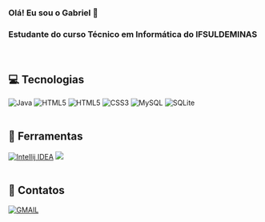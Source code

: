 <h3 style="font-weight: bold">Olá! Eu sou o Gabriel 👋<h3>
  <p>Estudante do curso Técnico em Informática do IFSULDEMINAS</p>
  
<br>
  
<h2>💻 Tecnologias</h2>
  <div>
    <img src="https://img.shields.io/badge/java-%23ED8B00.svg?style=for-the-badge&logo=java&logoColor=white" alt="Java">
    <img src="https://img.shields.io/badge/spring-%236DB33F.svg?style=for-the-badge&logo=spring&logoColor=white" alt="HTML5">
    <img src="https://img.shields.io/badge/html5-%23E34F26.svg?style=for-the-badge&logo=html5&logoColor=white" alt="HTML5">
    <img src="https://img.shields.io/badge/css3-%231572B6.svg?style=for-the-badge&logo=css3&logoColor=white" alt="CSS3">
    <img src="https://img.shields.io/badge/MySQL-005C84?style=for-the-badge&logo=mysql&logoColor=white" alt="MySQL">
    <img src="https://img.shields.io/badge/sqlite-%2307405e.svg?style=for-the-badge&logo=sqlite&logoColor=white" alt="SQLite">
  </div>
  
<br>

<h2>🔧 Ferramentas</h2>
  <div>
    <a href="https://www.jetbrains.com/idea/" target="_blank"><img src="https://img.shields.io/badge/IntelliJ_IDEA-000000.svg?style=for-the-badge&logo=intellij-idea&logoColor=white" alt="Intellij IDEA"></a>
    <a href="https://code.visualstudio.com" target="_blank"><img src="https://img.shields.io/badge/Visual_Studio_Code-0078D4?style=for-the-badge&logo=visual%20studio%20code&logoColor=white"></a>
  </div> 
  
<br>  
  
<h2>📮 Contatos</h2>
  <div>
    <a href="mailto:gabrielpgoncalves09@gmail.com" target="_blank"><img src="https://img.shields.io/badge/Gmail-D14836?style=for-the-badge&logo=gmail&logoColor=white" alt="GMAIL"></a>
  </div>  
